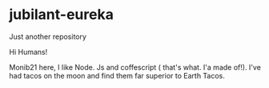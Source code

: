 # jubilant-eureka
Just another repository



Hi Humans!

Monib21 here, I like Node. Js and coffescript ( that's what. I'a made of!). I've had tacos on the moon and find them far superior to Earth Tacos.
